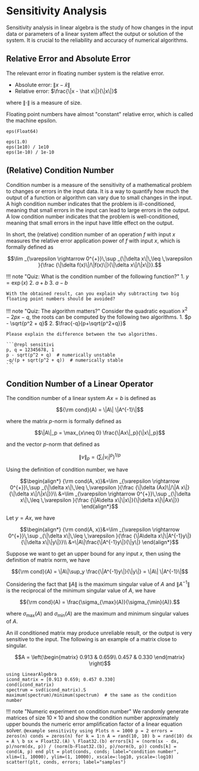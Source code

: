 # Sensitivity Analysis

Sensitivity analysis in linear algebra is the study of how changes in the input data or parameters of a linear system affect the output or solution of the system. It is crucial to the reliability and accuracy of numerical algorithms.

## Relative Error and Absolute Error

The relevant error in floating number system is the relative error.

* Absolute error: $\|x - \hat x\|$
* Relative error: $\frac{\|x - \hat x\|}{\|x\|}$

where $\|\cdot\|$ is a measure of size.

Floating point numbers have almost "constant" relative error, which is called the machine epsilon.

```@repl sensitivity
eps(Float64)
```

```@repl sensitivity
eps(1.0)
eps(1e10) / 1e10
eps(1e-10) / 1e-10
```

## (Relative) Condition Number

Condition number is a measure of the sensitivity of a mathematical problem to changes or errors in the input data. It is a way to quantify how much the output of a function or algorithm can vary due to small changes in the input. A high condition number indicates that the problem is ill-conditioned, meaning that small errors in the input can lead to large errors in the output. A low condition number indicates that the problem is well-conditioned, meaning that small errors in the input have little effect on the output.

In short, the (relative) condition number of an operation $f$ with input $x$ measures the relative error application power of $f$ with input $x$, which is formally defined as

```math
\lim _{\varepsilon \rightarrow 0^{+}}\,\sup _{\|\delta x\|\,\leq \,\varepsilon }{\frac {\|\delta f(x)\|/\|f(x)\|}{\|\delta x\|/\|x\|}}.
```

!!! note "Quiz: What is the condition number of the following function?"
    1. $y = \exp(x)$
    2. $a + b$
    3. $a - b$

    With the obtained result, can you explain why subtracting two big floating point numbers should be avoided?

!!! note "Quiz: The algorithm matters?"
    Consider the quadratic equation $x^2 - 2px - q$, the roots can be computed by the following two algorithms.
    1. $p - \sqrt{p^2 + q}$
    2. $\frac{-q}{p+\sqrt{p^2+q}}$

    Please explain the difference between the two algorithms.

    ```@repl sensitivi
    p, q = 12345678, 1
    p - sqrt(p^2 + q)  # numerically unstable
    -q/(p + sqrt(p^2 + q))  # numerically stable
    ```

## Condition Number of a Linear Operator

The condition number of a linear system $Ax = b$ is defined as
```math
{\rm cond}(A) = \|A\| \|A^{-1}\|
```
where the matrix $p$-norm is formally defined as
```math
\|A\|_p = \max_{x\neq 0} \frac{\|Ax\|_p}{\|x\|_p}
```
and the vector $p$-norm that defined as
```math
\|v\|_p = \left(\sum_i{|v_i|^p}\right)^{1/p}
```

Using the definition of condition number, we have
```math
\begin{align*}
{\rm cond(A, x)}&=\lim _{\varepsilon \rightarrow 0^{+}}\,\sup _{\|\delta x\|\,\leq \,\varepsilon }{\frac {\|\delta (Ax)\|/\|A x\|}{\|\delta x\|/\|x\|}}\\
&=\lim _{\varepsilon \rightarrow 0^{+}}\,\sup _{\|\delta x\|\,\leq \,\varepsilon }{\frac {\|A\delta x\|\|x\|}{\|\delta x\|\|Ax\|}}
\end{align*}
```
Let $y = Ax$, we have
```math
\begin{align*}
{\rm cond(A, x)}&=\lim _{\varepsilon \rightarrow 0^{+}}\,\sup _{\|\delta x\|\,\leq \,\varepsilon }{\frac {\|A\delta x\|\|A^{-1}y\|}{\|\delta x\|\|y\|}}\\
&=\|A\|\frac{\|A^{-1}y\|}{\|y\|}
\end{align*}
```
Suppose we want to get an upper bound for any input $x$, then using the definition of matrix norm, we have
```math
{\rm cond}(A) = \|A\|\sup_y \frac{\|A^{-1}y\|}{\|y\|} = \|A\| \|A^{-1}\|
```
Considering the fact that $\|A\|$ is the maximum singular value of $A$ and $\|A^{-1}\|$ is the reciprocal of the minimum singular value of $A$, we have
```math
{\rm cond}(A) = \frac{\sigma_{\max}(A)}{\sigma_{\min}(A)}.
```
where $\sigma_{\max}(A)$ and $\sigma_{\min}(A)$ are the maximum and minimum singular values of $A$.

An ill conditioned matrix may produce unreliable result, or the output is very sensitive to the input. The following is an example of a matrix close to singular.

```math
A = \left(\begin{matrix}
0.913 & 0.659\\
0.457 & 0.330
\end{matrix}
\right)
```

```@repl sensitivity
using LinearAlgebra
icond_matrix = [0.913 0.659; 0.457 0.330]
cond(icond_matrix)
spectrum = svd(icond_matrix).S
maximum(spectrum)/minimum(spectrum)  # the same as the condition number
```

!!! note "Numeric experiment on condition number"
    We randomly generate matrices of size $10\times 10$ and show the condition number approximately upper bounds the numeric error amplification factor of a linear equation solver.
    ```@example sensitivity
    using Plots
    n = 1000
    p = 2
    errors = zeros(n)
    conds = zeros(n)
    for k = 1:n
        A = rand(10, 10)
        b = rand(10)
        dx = A \ b
        sx = Float32.(A) \ Float32.(b)
        errors[k] = (norm(sx - dx, p)/norm(dx, p)) / (norm(b-Float32.(b), p)/norm(b, p))
        conds[k] = cond(A, p)
    end
    plt = plot(conds, conds; label="condition number", xlim=(1, 10000), ylim=(1, 10000), xscale=:log10, yscale=:log10)
    scatter!(plt, conds, errors; label="samples")
    ```